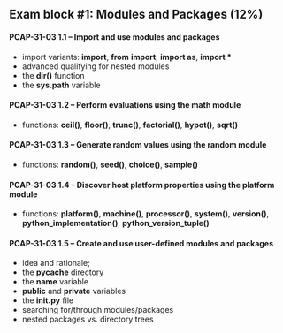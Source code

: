 ## Exam block #1: Modules and Packages (12%)

#### PCAP-31-03 1.1 – Import and use modules and packages
* import variants: **import**, **from** **import**, **import as**, **import \***
* advanced qualifying for nested modules
* the **dir()** function
* the **sys.path** variable

#### PCAP-31-03 1.2 – Perform evaluations using the math module
* functions: **ceil()**, **floor()**, **trunc()**, **factorial()**, **hypot()**, **sqrt()**

#### PCAP-31-03 1.3 – Generate random values using the random module
* functions: **random()**, **seed()**, **choice()**, **sample()**

#### PCAP-31-03 1.4 – Discover host platform properties using the platform module
* functions: **platform()**, **machine()**, **processor()**, **system()**, **version()**, **python_implementation()**, **python_version_tuple()**


#### PCAP-31-03 1.5 – Create and use user-defined modules and packages
* idea and rationale;
* the **__pycache__** directory
* the **__name__** variable
* **public** and **private** variables
* the **__init__.py** file
* searching for/through modules/packages
* nested packages vs. directory trees
